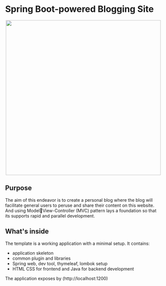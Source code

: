 # Spring Boot-powered Blogging Site

<p align="center">
 <img src = "https://firstsiteguide.com/wp-content/uploads/2018/04/The-best-blogging-sites.png" width =500/>
 
## Purpose

The aim of this endeavor is to create a personal blog where the  blog will facilitate general users to peruse and share their content  on this website. And using ModelView-Controller (MVC) pattern lays a foundation so that its supports rapid and parallel development.

## What's inside

The template is a working application with a minimal setup. It contains:
 * application skeleton
 * common plugin and libraries
 * Spring web, dev tool, thymeleaf, lombok setup
 * HTML CSS for frontend and Java for backend development

 The application exposes by (http://localhost:1200)
 
